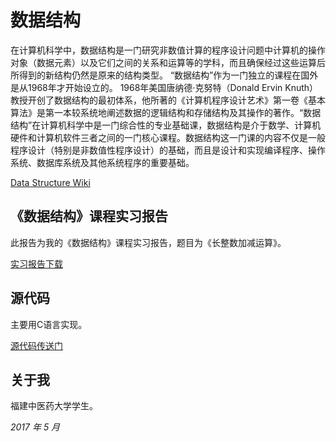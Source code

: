 # 数据结构

在计算机科学中，数据结构是一门研究非数值计算的程序设计问题中计算机的操作对象（数据元素）以及它们之间的关系和运算等的学科，而且确保经过这些运算后所得到的新结构仍然是原来的结构类型。
“数据结构”作为一门独立的课程在国外是从1968年才开始设立的。 1968年美国唐纳德·克努特（Donald Ervin Knuth）教授开创了数据结构的最初体系，他所著的《计算机程序设计艺术》第一卷《基本算法》是第一本较系统地阐述数据的逻辑结构和存储结构及其操作的著作。“数据结构”在计算机科学中是一门综合性的专业基础课，数据结构是介于数学、计算机硬件和计算机软件三者之间的一门核心课程。数据结构这一门课的内容不仅是一般程序设计（特别是非数值性程序设计）的基础，而且是设计和实现编译程序、操作系统、数据库系统及其他系统程序的重要基础。

[Data Structure Wiki](https://en.wikipedia.org/wiki/Data_structure)

## 《数据结构》课程实习报告
此报告为我的《数据结构》课程实习报告，题目为《长整数加减运算》。

[实习报告下载](https://github.com/jl223vy/DataStructure/raw/master/3150707012-%E6%9D%8E%E9%9D%96.doc)
## 源代码
主要用C语言实现。

[源代码传送门](https://github.com/jl223vy/DataStructure/tree/master/sourceCode)

## 关于我
福建中医药大学学生。

*2017 年 5 月*
